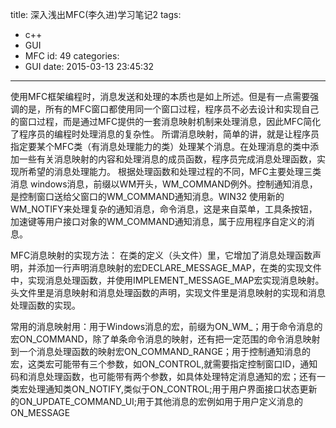 title: 深入浅出MFC(李久进)学习笔记2
tags:
  - c++
  - GUI
  - MFC
id: 49
categories:
  - GUI
date: 2015-03-13 23:45:32
---

使用MFC框架编程时，消息发送和处理的本质也是如上所述。但是有一点需要强调的是，所有的MFC窗口都使用同一个窗口过程，程序员不必去设计和实现自己的窗口过程，而是通过MFC提供的一套消息映射机制来处理消息，因此MFC简化了程序员的编程时处理消息的复杂性。<!--more-->
所谓消息映射，简单的讲，就是让程序员指定要某个MFC类（有消息处理能力的类）处理某个消息。在处理消息的类中添加一些有关消息映射的内容和处理消息的成员函数，程序员完成消息处理函数，实现所希望的消息处理能力。
根据处理函数和处理过程的不同，MFC主要处理三类消息 windows消息，前缀以WM开头，WM_COMMAND例外。控制通知消息，是控制窗口送给父窗口的WM_COMMAND通知消息。WIN32 使用新的WM_NOTIFY来处理复杂的通知消息，命令消息，这是来自菜单，工具条按钮，加速键等用户接口对象的WM_COMMAND通知消息，属于应用程序自定义的消息。

MFC消息映射的实现方法：
在类的定义（头文件）里，它增加了消息处理函数声明，并添加一行声明消息映射的宏DECLARE_MESSAGE_MAP，在类的实现文件中，实现消息处理函数，并使用IMPLEMENT_MESSAGE_MAP宏实现消息映射。头文件里是消息映射和消息处理函数的声明，实现文件里是消息映射的实现和消息处理函数的实现。

常用的消息映射用：用于Windows消息的宏，前缀为ON_WM_；用于命令消息的宏ON_COMMAND，除了单条命令消息的映射，还有把一定范围的命令消息映射到一个消息处理函数的映射宏ON_COMMAND_RANGE；用于控制通知消息的宏，这类宏可能带有三个参数，如ON_CONTROL,就需要指定控制窗口ID，通知码和消息处理函数，也可能带有两个参数，如具体处理特定消息通知的宏；还有一类宏处理通知类ON_NOTIFY,类似于ON_CONTROL;用于用户界面接口状态更新的ON_UPDATE_COMMAND_UI;用于其他消息的宏例如用于用户定义消息的ON_MESSAGE